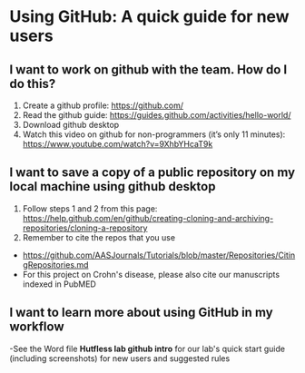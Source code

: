 # **Using GitHub: A quick guide for new users**

## **I want to work on github with the team.  How do I do this?**
1.	Create a github profile: https://github.com/
2.  Read the github guide: https://guides.github.com/activities/hello-world/
3.	Download github desktop
4.	Watch this video on github for non-programmers (it’s only 11 minutes): https://www.youtube.com/watch?v=9XhbYHcaT9k

## **I want to save a copy of a public repository on my local machine using github desktop**
1. Follow steps 1 and 2 from this page: https://help.github.com/en/github/creating-cloning-and-archiving-repositories/cloning-a-repository
2. Remember to cite the repos that you use
- https://github.com/AASJournals/Tutorials/blob/master/Repositories/CitingRepositories.md
- For this project on Crohn's disease, please also cite our manuscripts indexed in PubMED

## **I want to learn more about using GitHub in my workflow**
-See the Word file **Hutfless lab github intro** for our lab's quick start guide (including screenshots) for new users and suggested rules
